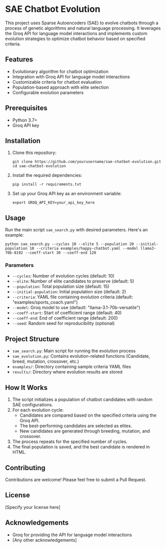 # SAE Chatbot Evolution

This project uses Sparse Autoencoders (SAE) to evolve chatbots through a process of genetic algorithms and natural language processing. It leverages the Groq API for language model interactions and implements custom evolution strategies to optimize chatbot behavior based on specified criteria.

## Features

- Evolutionary algorithm for chatbot optimization
- Integration with Groq API for language model interactions
- Customizable criteria for chatbot evaluation
- Population-based approach with elite selection
- Configurable evolution parameters

## Prerequisites

- Python 3.7+
- Groq API key

## Installation

1. Clone this repository:
   ```
   git clone https://github.com/yourusername/sae-chatbot-evolution.git
   cd sae-chatbot-evolution
   ```

2. Install the required dependencies:
   ```
   pip install -r requirements.txt
   ```

3. Set up your Groq API key as an environment variable:
   ```
   export GROQ_API_KEY=your_api_key_here
   ```

## Usage

Run the main script `sae_search.py` with desired parameters. Here's an example:

```
python sae_search.py --cycles 10 --elite 5 --population 20 --initial-population 10 --criteria examples/happy-chatbot.yaml --model llama3-70b-8192 --coeff-start 30 --coeff-end 120
```

### Parameters

- `--cycles`: Number of evolution cycles (default: 10)
- `--elite`: Number of elite candidates to preserve (default: 5)
- `--population`: Total population size (default: 15)
- `--initial-population`: Initial population size (default: 2)
- `--criteria`: YAML file containing evolution criteria (default: "examples/sports_coach.yaml")
- `--model`: Groq model to use (default: "llama-3.1-70b-versatile")
- `--coeff-start`: Start of coefficient range (default: 40)
- `--coeff-end`: End of coefficient range (default: 200)
- `--seed`: Random seed for reproducibility (optional)

## Project Structure

- `sae_search.py`: Main script for running the evolution process
- `sae_evolution.py`: Contains evolution-related functions (Candidate, breed, mutation, crossover, etc.)
- `examples/`: Directory containing sample criteria YAML files
- `results/`: Directory where evolution results are stored

## How It Works

1. The script initializes a population of chatbot candidates with random SAE configurations.
2. For each evolution cycle:
   - Candidates are compared based on the specified criteria using the Groq API.
   - The best-performing candidates are selected as elites.
   - New candidates are generated through breeding, mutation, and crossover.
3. The process repeats for the specified number of cycles.
4. The final population is saved, and the best candidate is rendered in HTML.

## Contributing

Contributions are welcome! Please feel free to submit a Pull Request.

## License

[Specify your license here]

## Acknowledgements

- Groq for providing the API for language model interactions
- [Any other acknowledgements]
